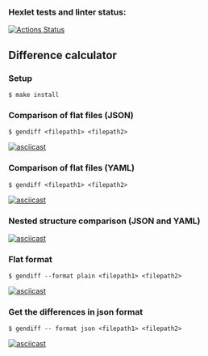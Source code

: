 ### Hexlet tests and linter status:
[![Actions Status](https://github.com/Semeikin-Kirill/python-project-50/workflows/hexlet-check/badge.svg)](https://github.com/Semeikin-Kirill/python-project-50/actions)

## Difference calculator

### Setup

```
$ make install
```

### Comparison of flat files (JSON)

```
$ gendiff <filepath1> <filepath2>
```

[![asciicast](https://asciinema.org/a/pEWUDEcmTkzrFEjQw3j3OOtxG.svg)](https://asciinema.org/a/pEWUDEcmTkzrFEjQw3j3OOtxG)

### Comparison of flat files (YAML)

```
$ gendiff <filepath1> <filepath2>
```

[![asciicast](https://asciinema.org/a/tATx8ZBpejM30acmHZtl0SBV6.svg)](https://asciinema.org/a/tATx8ZBpejM30acmHZtl0SBV6)

### Nested structure comparison (JSON and YAML)

[![asciicast](https://asciinema.org/a/iWpDbiI1ZvQv8NZaUVuJXGLIH.svg)](https://asciinema.org/a/iWpDbiI1ZvQv8NZaUVuJXGLIH)

### Flat format

```
$ gendiff --format plain <filepath1> <filepath2>
```

[![asciicast](https://asciinema.org/a/E3BWuuJR4nkEpZ8Cg3kIMhIor.svg)](https://asciinema.org/a/E3BWuuJR4nkEpZ8Cg3kIMhIor)

### Get the differences in json format

```
$ gendiff -- format json <filepath1> <filepath2>
```

[![asciicast](https://asciinema.org/a/wyC0TMDSunJckdaaJKsgwlcjC.svg)](https://asciinema.org/a/wyC0TMDSunJckdaaJKsgwlcjC)

